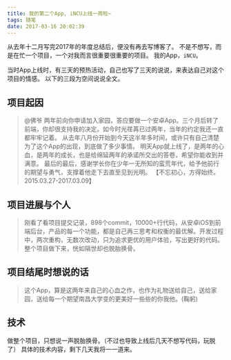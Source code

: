 ```yaml
---
title: 我的第二个App, iNCU上线一周啦~
tags: 随笔
date: 2017-03-16 20:02:39
---
```


从去年十二月写完2017年的年度总结后，便没有再去写博客了。
不是不想写，而是在忙一个项目，一个对我而言很重要很重要的项目。
我的App，`iNCU`。

当时App上线时，有三天的预热活动，自己也写了三天的说说，来表达自己对这个项目的情感。
以下的三段为空间说说全文。

## 项目起因

> @佛爷 两年前向你申请加入家园，答应要做一个安卓App。三个月后转了前端，你却很支持我的决定。如今时光荏苒已过两年，当年的约定我还一直都牢牢记着。
从去年八月份开始到今天这半年多时间，或许只有自己清楚为了这个App的出现，到底做了多少事情。
明天App就上线了，是两年的心血，是两年的成长，也是给绵延两年的承诺所交出的答卷，希望你能收到并满意。
最后的最后，感谢学长你在少年一无所知的蛮荒年代，给予他前行的期望与勇气，支撑着他走下去直至见到光明。
【不忘初心，方得始终。2015.03.27-2017.03.09】

## 项目进展与个人

> 刚看了看项目提交记录，898个commit，10000+行代码，从安卓iOS到前端后台，产品的每一个功能，都是自己再三思考和权衡的最优解。开发过程中，两次重构，无数次改动，只为追求更优的用户体验，写出更好的代码。整个项目做下来，恍如隔世却也脱胎换骨。

## 项目结尾时想说的话

> 这个App，算是这两年来自己的心血之作，也作为礼物送给自己，送给家园，送给每一个期望南昌大学变的更美好一些些的你我他。(鞠躬)

## 技术

做整个项目，只想说一声脱胎换骨。（不过也导致上线后几天不想写代码，玩脱了）
具体的技术内容，剩下几天我将一一道来。
